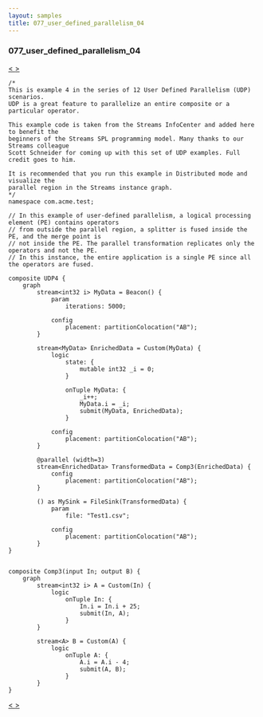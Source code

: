 ```yaml
---
layout: samples
title: 077_user_defined_parallelism_04
---
```


### 077_user_defined_parallelism_04

<div class="sampleNav"><a class="button" href="/sx43/samples/spl-for-beginner/076_user_defined_parallelism_03_com_acme_test_UDP3_spl/"> < </a><a class="button" href="/sx43/samples/spl-for-beginner/078_user_defined_parallelism_05_com_acme_test_UDP5_spl/"> > </a>
</div>

~~~~~~
/*
This is example 4 in the series of 12 User Defined Parallelism (UDP) scenarios.
UDP is a great feature to parallelize an entire composite or a particular operator.

This example code is taken from the Streams InfoCenter and added here to benefit the
beginners of the Streams SPL programming model. Many thanks to our Streams colleague
Scott Schneider for coming up with this set of UDP examples. Full credit goes to him.

It is recommended that you run this example in Distributed mode and visualize the
parallel region in the Streams instance graph.
*/
namespace com.acme.test;

// In this example of user-defined parallelism, a logical processing element (PE) contains operators
// from outside the parallel region, a splitter is fused inside the PE, and the merge point is
// not inside the PE. The parallel transformation replicates only the operators and not the PE.
// In this instance, the entire application is a single PE since all the operators are fused.

composite UDP4 {
	graph
		stream<int32 i> MyData = Beacon() {
			param
				iterations: 5000; 
				
			config
				placement: partitionColocation("AB");
		}

		stream<MyData> EnrichedData = Custom(MyData) {
			logic
				state: {
					mutable int32 _i = 0;
				}
				
				onTuple MyData: {
					_i++;
					MyData.i = _i;
					submit(MyData, EnrichedData);
				}
				
			config
				placement: partitionColocation("AB");
		}
		
		@parallel (width=3)
		stream<EnrichedData> TransformedData = Comp3(EnrichedData) {
			config
				placement: partitionColocation("AB");
		}
		
		() as MySink = FileSink(TransformedData) {
			param
				file: "Test1.csv";

			config
				placement: partitionColocation("AB");
		}		
}


composite Comp3(input In; output B) {
	graph
		stream<int32 i> A = Custom(In) {
			logic
				onTuple In: {
					In.i = In.i + 25;
					submit(In, A);
				}
		}
		
		stream<A> B = Custom(A) {
			logic
				onTuple A: {
					A.i = A.i - 4;
					submit(A, B);
				}
		}
}
~~~~~~

<div class="sampleNav"><a class="button" href="/sx43/samples/spl-for-beginner/076_user_defined_parallelism_03_com_acme_test_UDP3_spl/"> < </a><a class="button" href="/sx43/samples/spl-for-beginner/078_user_defined_parallelism_05_com_acme_test_UDP5_spl/"> > </a>
</div>

